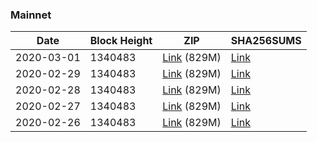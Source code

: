 ### Mainnet

|    Date    | Block Height | ZIP | SHA256SUMS |
| ---------- | ------------ | --- | ---------- |
| 2020-03-01 | 1340483 | [Link](https://s3-ap-southeast-2.amazonaws.com/ion-bootstrap/mainnet/2020-03-01/bootstrap.dat.zip) (829M) | [Link](https://s3-ap-southeast-2.amazonaws.com/ion-bootstrap/mainnet/2020-03-01/SHA256SUMS) |
| 2020-02-29 | 1340483 | [Link](https://s3-ap-southeast-2.amazonaws.com/ion-bootstrap/mainnet/2020-02-29/bootstrap.dat.zip) (829M) | [Link](https://s3-ap-southeast-2.amazonaws.com/ion-bootstrap/mainnet/2020-02-29/SHA256SUMS) |
| 2020-02-28 | 1340483 | [Link](https://s3-ap-southeast-2.amazonaws.com/ion-bootstrap/mainnet/2020-02-28/bootstrap.dat.zip) (829M) | [Link](https://s3-ap-southeast-2.amazonaws.com/ion-bootstrap/mainnet/2020-02-28/SHA256SUMS) |
| 2020-02-27 | 1340483 | [Link](https://s3-ap-southeast-2.amazonaws.com/ion-bootstrap/mainnet/2020-02-27/bootstrap.dat.zip) (829M) | [Link](https://s3-ap-southeast-2.amazonaws.com/ion-bootstrap/mainnet/2020-02-27/SHA256SUMS) |
| 2020-02-26 | 1340483 | [Link](https://s3-ap-southeast-2.amazonaws.com/ion-bootstrap/mainnet/2020-02-26/bootstrap.dat.zip) (829M) | [Link](https://s3-ap-southeast-2.amazonaws.com/ion-bootstrap/mainnet/2020-02-26/SHA256SUMS) |
